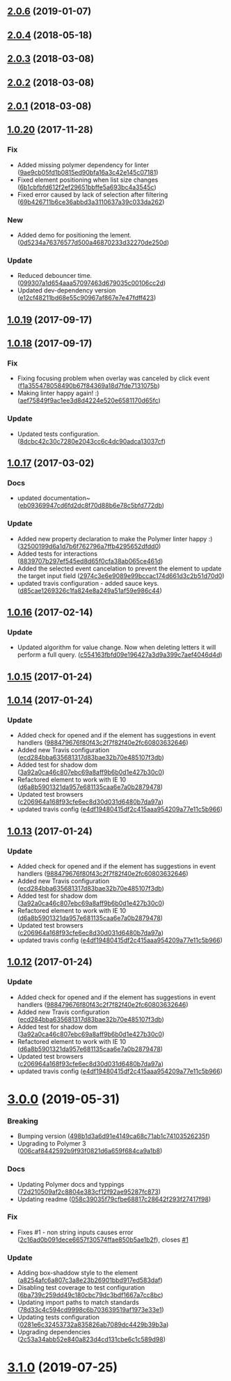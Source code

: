 <a name="2.0.6"></a>
## [2.0.6](https://github.com/advanced-rest-client/paper-autocomplete/compare/2.0.2...2.0.6) (2019-01-07)




<a name="2.0.4"></a>
## [2.0.4](https://github.com/advanced-rest-client/paper-autocomplete/compare/2.0.2...2.0.4) (2018-05-18)




<a name="2.0.3"></a>
## [2.0.3](https://github.com/advanced-rest-client/paper-autocomplete/compare/2.0.2...2.0.3) (2018-03-08)




<a name="2.0.2"></a>
## [2.0.2](https://github.com/advanced-rest-client/paper-autocomplete/compare/2.0.1...2.0.2) (2018-03-08)




<a name="2.0.1"></a>
## [2.0.1](https://github.com/advanced-rest-client/paper-autocomplete/compare/1.0.20...2.0.1) (2018-03-08)




<a name="1.0.20"></a>
## [1.0.20](https://github.com/advanced-rest-client/paper-autocomplete/compare/1.0.18...1.0.20) (2017-11-28)


### Fix

* Added missing polymer dependency for linter ([9ae9cb05fd1b0815ed90bfa16a3c42e145c07181](https://github.com/advanced-rest-client/paper-autocomplete/commit/9ae9cb05fd1b0815ed90bfa16a3c42e145c07181))
* Fixed element positioning when list size changes ([6b1cbfbfd612f2ef29651bbffe5a693bc4a3545c](https://github.com/advanced-rest-client/paper-autocomplete/commit/6b1cbfbfd612f2ef29651bbffe5a693bc4a3545c))
* Fixed error caused by lack of selection after filtering ([69b426711b6ce36abbd3a3110637a39c033da262](https://github.com/advanced-rest-client/paper-autocomplete/commit/69b426711b6ce36abbd3a3110637a39c033da262))

### New

* Added demo for positioning the lement. ([0d5234a76376577d500a46870233d32270de250d](https://github.com/advanced-rest-client/paper-autocomplete/commit/0d5234a76376577d500a46870233d32270de250d))

### Update

* Reduced debouncer time. ([099307a1d654aaa57097463d679035c00106cc2d](https://github.com/advanced-rest-client/paper-autocomplete/commit/099307a1d654aaa57097463d679035c00106cc2d))
* Updated dev-dependency version ([e12cf48211bd68e55c90967af867e7e47fdff423](https://github.com/advanced-rest-client/paper-autocomplete/commit/e12cf48211bd68e55c90967af867e7e47fdff423))



<a name="1.0.19"></a>
## [1.0.19](https://github.com/advanced-rest-client/paper-autocomplete/compare/1.0.18...1.0.19) (2017-09-17)




<a name="1.0.18"></a>
## [1.0.18](https://github.com/advanced-rest-client/paper-autocomplete/compare/1.0.17...1.0.18) (2017-09-17)


### Fix

* Fixing focusing problem when overlay was canceled by click event ([f1a355478058490b67f84369a18d7fde7131075b](https://github.com/advanced-rest-client/paper-autocomplete/commit/f1a355478058490b67f84369a18d7fde7131075b))
* Making linter happy again! :) ([aef75849f9ac1ee3d8d4224e520e6581170d65fc](https://github.com/advanced-rest-client/paper-autocomplete/commit/aef75849f9ac1ee3d8d4224e520e6581170d65fc))

### Update

* Updated tests configuration. ([8dcbc42c30c7280e2043cc6c4dc90adca13037cf](https://github.com/advanced-rest-client/paper-autocomplete/commit/8dcbc42c30c7280e2043cc6c4dc90adca13037cf))



<a name="1.0.17"></a>
## [1.0.17](https://github.com/advanced-rest-client/paper-autocomplete/compare/1.0.16...v1.0.17) (2017-03-02)


### Docs

* updated documentation~ ([eb09369947cd6fd2dc8f70d88b6e78c5bfd772db](https://github.com/advanced-rest-client/paper-autocomplete/commit/eb09369947cd6fd2dc8f70d88b6e78c5bfd772db))

### Update

* Added new property declaration to make the Polymer linter happy :) ([32500199d6a1d7b6f762796a7ffb4295652dfdd0](https://github.com/advanced-rest-client/paper-autocomplete/commit/32500199d6a1d7b6f762796a7ffb4295652dfdd0))
* Added tests for interactions ([8839707b297ef545ed8d65f0cfa38ab065ce461d](https://github.com/advanced-rest-client/paper-autocomplete/commit/8839707b297ef545ed8d65f0cfa38ab065ce461d))
* Added the selected event cancelation to prevent the element to update the target input field ([2974c3e6e9089e99bccac174d661d3c2b51d70d0](https://github.com/advanced-rest-client/paper-autocomplete/commit/2974c3e6e9089e99bccac174d661d3c2b51d70d0))
* updated travis configuration - added sauce keys. ([d85cae1269326c1fa824e8a249a51af59e986c44](https://github.com/advanced-rest-client/paper-autocomplete/commit/d85cae1269326c1fa824e8a249a51af59e986c44))



<a name="1.0.16"></a>
## [1.0.16](https://github.com/advanced-rest-client/paper-autocomplete/compare/1.0.15...v1.0.16) (2017-02-14)


### Update

* Updated algorithm for value change. Now when deleting letters it will perform a full query. ([c554163fbfd09e196427a3d9a399c7aef4046d4d](https://github.com/advanced-rest-client/paper-autocomplete/commit/c554163fbfd09e196427a3d9a399c7aef4046d4d))



<a name="1.0.15"></a>
## [1.0.15](https://github.com/advanced-rest-client/paper-autocomplete/compare/1.0.14...v1.0.15) (2017-01-24)




<a name="1.0.14"></a>
## [1.0.14](https://github.com/advanced-rest-client/paper-autocomplete/compare/1.0.11...v1.0.14) (2017-01-24)


### Update

* Added check for opened and if the element has suggestions in event handlers ([988479676f80f43c2f7f82f40e2fc60803632646](https://github.com/advanced-rest-client/paper-autocomplete/commit/988479676f80f43c2f7f82f40e2fc60803632646))
* Added new Travis configuration ([ecd284bba635681317d83bae32b70e485107f3db](https://github.com/advanced-rest-client/paper-autocomplete/commit/ecd284bba635681317d83bae32b70e485107f3db))
* Added test for shadow dom ([3a92a0ca46c807ebc69a8aff9b6b0d1e427b30c0](https://github.com/advanced-rest-client/paper-autocomplete/commit/3a92a0ca46c807ebc69a8aff9b6b0d1e427b30c0))
* Refactored element to work with IE 10 ([d6a8b5901321da957e681135caa6e7a0b2879478](https://github.com/advanced-rest-client/paper-autocomplete/commit/d6a8b5901321da957e681135caa6e7a0b2879478))
* Updated test browsers ([c206964a168f93cfe6ec8d30d031d6480b7da97a](https://github.com/advanced-rest-client/paper-autocomplete/commit/c206964a168f93cfe6ec8d30d031d6480b7da97a))
* updated travis config ([e4df19480415df2c415aaa954209a77e11c5b966](https://github.com/advanced-rest-client/paper-autocomplete/commit/e4df19480415df2c415aaa954209a77e11c5b966))



<a name="1.0.13"></a>
## [1.0.13](https://github.com/advanced-rest-client/paper-autocomplete/compare/1.0.11...v1.0.13) (2017-01-24)


### Update

* Added check for opened and if the element has suggestions in event handlers ([988479676f80f43c2f7f82f40e2fc60803632646](https://github.com/advanced-rest-client/paper-autocomplete/commit/988479676f80f43c2f7f82f40e2fc60803632646))
* Added new Travis configuration ([ecd284bba635681317d83bae32b70e485107f3db](https://github.com/advanced-rest-client/paper-autocomplete/commit/ecd284bba635681317d83bae32b70e485107f3db))
* Added test for shadow dom ([3a92a0ca46c807ebc69a8aff9b6b0d1e427b30c0](https://github.com/advanced-rest-client/paper-autocomplete/commit/3a92a0ca46c807ebc69a8aff9b6b0d1e427b30c0))
* Refactored element to work with IE 10 ([d6a8b5901321da957e681135caa6e7a0b2879478](https://github.com/advanced-rest-client/paper-autocomplete/commit/d6a8b5901321da957e681135caa6e7a0b2879478))
* Updated test browsers ([c206964a168f93cfe6ec8d30d031d6480b7da97a](https://github.com/advanced-rest-client/paper-autocomplete/commit/c206964a168f93cfe6ec8d30d031d6480b7da97a))
* updated travis config ([e4df19480415df2c415aaa954209a77e11c5b966](https://github.com/advanced-rest-client/paper-autocomplete/commit/e4df19480415df2c415aaa954209a77e11c5b966))



<a name="1.0.12"></a>
## [1.0.12](https://github.com/advanced-rest-client/paper-autocomplete/compare/1.0.11...v1.0.12) (2017-01-24)


### Update

* Added check for opened and if the element has suggestions in event handlers ([988479676f80f43c2f7f82f40e2fc60803632646](https://github.com/advanced-rest-client/paper-autocomplete/commit/988479676f80f43c2f7f82f40e2fc60803632646))
* Added new Travis configuration ([ecd284bba635681317d83bae32b70e485107f3db](https://github.com/advanced-rest-client/paper-autocomplete/commit/ecd284bba635681317d83bae32b70e485107f3db))
* Added test for shadow dom ([3a92a0ca46c807ebc69a8aff9b6b0d1e427b30c0](https://github.com/advanced-rest-client/paper-autocomplete/commit/3a92a0ca46c807ebc69a8aff9b6b0d1e427b30c0))
* Refactored element to work with IE 10 ([d6a8b5901321da957e681135caa6e7a0b2879478](https://github.com/advanced-rest-client/paper-autocomplete/commit/d6a8b5901321da957e681135caa6e7a0b2879478))
* Updated test browsers ([c206964a168f93cfe6ec8d30d031d6480b7da97a](https://github.com/advanced-rest-client/paper-autocomplete/commit/c206964a168f93cfe6ec8d30d031d6480b7da97a))
* updated travis config ([e4df19480415df2c415aaa954209a77e11c5b966](https://github.com/advanced-rest-client/paper-autocomplete/commit/e4df19480415df2c415aaa954209a77e11c5b966))



# [3.0.0](https://github.com/advanced-rest-client/paper-autocomplete/compare/2.0.2...3.0.0) (2019-05-31)


### Breaking

* Bumping version ([498b1d3a6d91e4149ca68c71ab1c74103526235f](https://github.com/advanced-rest-client/paper-autocomplete/commit/498b1d3a6d91e4149ca68c71ab1c74103526235f))
* Upgrading to Polymer 3 ([006caf8442592b9f93f0821d6a659f684ca9a1b8](https://github.com/advanced-rest-client/paper-autocomplete/commit/006caf8442592b9f93f0821d6a659f684ca9a1b8))

### Docs

* Updating Polymer docs and typpings ([72d210509af2c8804e383cf12f92ae95287fc873](https://github.com/advanced-rest-client/paper-autocomplete/commit/72d210509af2c8804e383cf12f92ae95287fc873))
* Updating readme ([058c39035f79cfbe68817c28642f293f27417f98](https://github.com/advanced-rest-client/paper-autocomplete/commit/058c39035f79cfbe68817c28642f293f27417f98))

### Fix

* Fixes #1 - non string inputs causes error ([2c16ad0b091dece6657f30574ffae850b5ae1b2f](https://github.com/advanced-rest-client/paper-autocomplete/commit/2c16ad0b091dece6657f30574ffae850b5ae1b2f)), closes [#1](https://github.com/advanced-rest-client/paper-autocomplete/issues/1)

### Update

* Adding box-shaddow style to the element ([a8254afc6a807c3a8e23b26901bbd917ed583daf](https://github.com/advanced-rest-client/paper-autocomplete/commit/a8254afc6a807c3a8e23b26901bbd917ed583daf))
* Disabling test coverage to test configuration ([6ba739c259dd49c180cbc79dc3bdf1667a7cc8bc](https://github.com/advanced-rest-client/paper-autocomplete/commit/6ba739c259dd49c180cbc79dc3bdf1667a7cc8bc))
* Updating import paths to match standards ([78d33c4c594cd9998c6b703639519af1973e33e1](https://github.com/advanced-rest-client/paper-autocomplete/commit/78d33c4c594cd9998c6b703639519af1973e33e1))
* Updating tests configuration ([0281e6c32453732a835826ab7089dc4429b39b3a](https://github.com/advanced-rest-client/paper-autocomplete/commit/0281e6c32453732a835826ab7089dc4429b39b3a))
* Upgrading dependencies ([2c53a34abb52e840a823d4cd131cbe6c1c589d98](https://github.com/advanced-rest-client/paper-autocomplete/commit/2c53a34abb52e840a823d4cd131cbe6c1c589d98))



# [3.1.0](https://github.com/advanced-rest-client/paper-autocomplete/compare/2.0.2...3.1.0) (2019-07-25)



